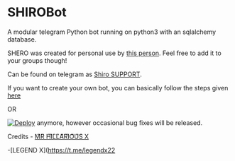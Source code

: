# SHIROBot
A modular telegram Python bot running on python3 with an sqlalchemy database.

SHERO was created for personal use by [this person](https://t.me/Developer_boy_sd_owner). Feel free to add it to your groups though!

Can be found on telegram as [Shiro SUPPORT](https://t.me/shirobotsupport).

If you want to create your own bot, you can basically follow the steps given [here](https://github.com/PaulSonOfLars/tgbot/blob/master/README.md)

OR

[![Deploy](https://www.herokucdn.com/deploy/button.svg)](https://heroku.com/deploy?template=https://github.com/developer-boy-sdowner/shiroBot.git)
 anymore, however occasional bug fixes will be released.





Credits - [M͆R͆ H͆I͆L͆L͆A͆R͆I͆O͆U͆S͆ X](https://t.me/Itz_Mr_Hillarious)

-[LEGEND X](https://t.me/legendx22
